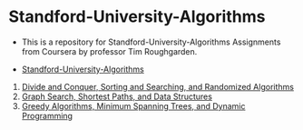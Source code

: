 # Standford-University-Algorithms

- This is a repository for Standford-University-Algorithms Assignments from Coursera by professor Tim Roughgarden.

- [Standford-University-Algorithms](https://www.coursera.org/specializations/algorithms)

1. [Divide and Conquer, Sorting and Searching, and Randomized Algorithms](https://www.coursera.org/learn/algorithms-divide-conquer/home/info)
2. [Graph Search, Shortest Paths, and Data Structures](https://www.coursera.org/learn/algorithms-graphs-data-structures/home/info)
2. [Greedy Algorithms, Minimum Spanning Trees, and Dynamic Programming](https://www.coursera.org/learn/algorithms-greedy/home/info)